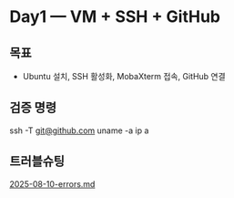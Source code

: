# Day1 — VM + SSH + GitHub
## 목표
- Ubuntu 설치, SSH 활성화, MobaXterm 접속, GitHub 연결
## 검증 명령
ssh -T git@github.com
uname -a
ip a
## 트러블슈팅
[2025-08-10-errors.md](../errors/2025-08-10-errors.md)

